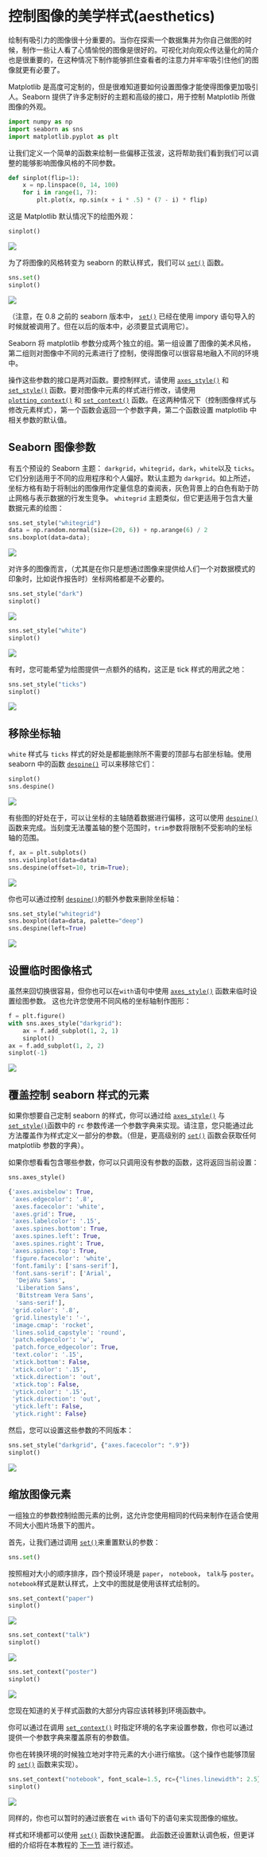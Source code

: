 # 控制图像的美学样式(aesthetics)

绘制有吸引力的图像很十分重要的。当你在探索一个数据集并为你自己做图的时候，制作一些让人看了心情愉悦的图像是很好的。可视化对向观众传达量化的简介也是很重要的，在这种情况下制作能够抓住查看者的注意力并牢牢吸引住他们的图像就更有必要了。

Matplotlib 是高度可定制的，但是很难知道要如何设置图像才能使得图像更加吸引人。Seaborn 提供了许多定制好的主题和高级的接口，用于控制 Matplotlib 所做图像的外观。

```py
import numpy as np
import seaborn as sns
import matplotlib.pyplot as plt

```

让我们定义一个简单的函数来绘制一些偏移正弦波，这将帮助我们看到我们可以调整的能够影响图像风格的不同参数。

```py
def sinplot(flip=1):
    x = np.linspace(0, 14, 100)
    for i in range(1, 7):
        plt.plot(x, np.sin(x + i * .5) * (7 - i) * flip)

```

这是 Matplotlib 默认情况下的绘图外观：

```py
sinplot()

```

<img src="https://raw.githubusercontent.com/HG1227/image/master/img_tuchuang/20200511200723.jpg"/>

为了将图像的风格转变为 seaborn 的默认样式，我们可以 [`set()`](../generated/seaborn.set.html#seaborn.set "seaborn.set") 函数。

```py
sns.set()
sinplot()

```

<img src="https://raw.githubusercontent.com/HG1227/image/master/img_tuchuang/20200511200958.jpg"/>

（注意，在 0.8 之前的 seaborn 版本中， [`set()`](../generated/seaborn.set.html#seaborn.set "seaborn.set") 已经在使用 impory 语句导入的时候就被调用了。但在以后的版本中，必须要显式调用它）。

Seaborn 将 matplotlib 参数分成两个独立的组。第一组设置了图像的美术风格，第二组则对图像中不同的元素进行了控制，使得图像可以很容易地融入不同的环境中。

操作这些参数的接口是两对函数。要控制样式，请使用 [`axes_style()`](../generated/seaborn.axes_style.html#seaborn.axes_style "seaborn.axes_style") 和 [`set_style()`](../generated/seaborn.set_style.html#seaborn.set_style "seaborn.set_style") 函数。要对图像中元素的样式进行修改，请使用 [`plotting_context()`](../generated/seaborn.plotting_context.html#seaborn.plotting_context "seaborn.plotting_context") 和 [`set_context()`](../generated/seaborn.set_context.html#seaborn.set_context "seaborn.set_context") 函数。在这两种情况下（控制图像样式与修改元素样式），第一个函数会返回一个参数字典，第二个函数设置 matplotlib 中相关参数的默认值。

## Seaborn 图像参数

有五个预设的 Seaborn 主题： `darkgrid`，`whitegrid`，`dark`，`white`以及 `ticks`。它们分别适用于不同的应用程序和个人偏好。默认主题为 `darkgrid`。如上所述，坐标方格有助于将制出的图像用作定量信息的查阅表，灰色背景上的白色有助于防止网格与表示数据的行发生竞争。 `whitegrid` 主题类似，但它更适用于包含大量数据元素的绘图：

```py
sns.set_style("whitegrid")
data = np.random.normal(size=(20, 6)) + np.arange(6) / 2
sns.boxplot(data=data);

```

<img src="https://raw.githubusercontent.com/HG1227/image/master/img_tuchuang/20200511201110.jpg"/>

对许多的图像而言，（尤其是在你只是想通过图像来提供给人们一个对数据模式的印象时，比如说作报告时）坐标网格都是不必要的。

```py
sns.set_style("dark")
sinplot()

```

<img src="https://raw.githubusercontent.com/HG1227/image/master/img_tuchuang/20200511201135.jpg"/>

```py
sns.set_style("white")
sinplot()

```

<img src="https://raw.githubusercontent.com/HG1227/image/master/img_tuchuang/20200511201200.jpg"/>

有时，您可能希望为绘图提供一点额外的结构，这正是 tick 样式的用武之地：

```py
sns.set_style("ticks")
sinplot()

```

<img src="https://raw.githubusercontent.com/HG1227/image/master/img_tuchuang/20200511201235.jpg"/>

## 移除坐标轴

 `white` 样式与 `ticks` 样式的好处是都能删除所不需要的顶部与右部坐标轴。使用 seaborn 中的函数 [`despine()`](../generated/seaborn.despine.html#seaborn.despine "seaborn.despine") 可以来移除它们：

```py
sinplot()
sns.despine()


```

<img src="https://raw.githubusercontent.com/HG1227/image/master/img_tuchuang/20200511201328.jpg"/>

有些图的好处在于，可以让坐标的主轴随着数据进行偏移，这可以使用 [`despine()`](../generated/seaborn.despine.html#seaborn.despine "seaborn.despine")函数来完成。当刻度无法覆盖轴的整个范围时，`trim`参数将限制不受影响的坐标轴的范围。

```py
f, ax = plt.subplots()
sns.violinplot(data=data)
sns.despine(offset=10, trim=True);


```

<img src="https://raw.githubusercontent.com/HG1227/image/master/img_tuchuang/20200511201358.jpg"/>

你也可以通过控制 [`despine()`](../generated/seaborn.despine.html#seaborn.despine "seaborn.despine")的额外参数来删除坐标轴：

```py
sns.set_style("whitegrid")
sns.boxplot(data=data, palette="deep")
sns.despine(left=True)


```

<img src="https://raw.githubusercontent.com/HG1227/image/master/img_tuchuang/20200511201639.jpg"/>

## 设置临时图像格式

虽然来回切换很容易，但你也可以在`with`语句中使用 [`axes_style()`](../generated/seaborn.axes_style.html#seaborn.axes_style "seaborn.axes_style") 函数来临时设置绘图参数。 这也允许您使用不同风格的坐标轴制作图形：

```py
f = plt.figure()
with sns.axes_style("darkgrid"):
    ax = f.add_subplot(1, 2, 1)
    sinplot()
ax = f.add_subplot(1, 2, 2)
sinplot(-1)


```

<img src="https://raw.githubusercontent.com/HG1227/image/master/img_tuchuang/20200511201837.jpg"/>

## 覆盖控制 seaborn 样式的元素

如果你想要自己定制 seaborn 的样式，你可以通过给 [`axes_style()`](../generated/seaborn.axes_style.html#seaborn.axes_style "seaborn.axes_style") 与[`set_style()`](../generated/seaborn.set_style.html#seaborn.set_style "seaborn.set_style")函数中的 `rc` 参数传递一个参数字典来实现。请注意，您只能通过此方法覆盖作为样式定义一部分的参数。（但是，更高级别的 [`set()`](../generated/seaborn.set.html#seaborn.set "seaborn.set") 函数会获取任何 matplotlib 参数的字典）。

如果你想看看包含哪些参数，你可以只调用没有参数的函数，这将返回当前设置：

```py
sns.axes_style()


```

```py
{'axes.axisbelow': True,
 'axes.edgecolor': '.8',
 'axes.facecolor': 'white',
 'axes.grid': True,
 'axes.labelcolor': '.15',
 'axes.spines.bottom': True,
 'axes.spines.left': True,
 'axes.spines.right': True,
 'axes.spines.top': True,
 'figure.facecolor': 'white',
 'font.family': ['sans-serif'],
 'font.sans-serif': ['Arial',
  'DejaVu Sans',
  'Liberation Sans',
  'Bitstream Vera Sans',
  'sans-serif'],
 'grid.color': '.8',
 'grid.linestyle': '-',
 'image.cmap': 'rocket',
 'lines.solid_capstyle': 'round',
 'patch.edgecolor': 'w',
 'patch.force_edgecolor': True,
 'text.color': '.15',
 'xtick.bottom': False,
 'xtick.color': '.15',
 'xtick.direction': 'out',
 'xtick.top': False,
 'ytick.color': '.15',
 'ytick.direction': 'out',
 'ytick.left': False,
 'ytick.right': False}


```

然后，您可以设置这些参数的不同版本：

```py
sns.set_style("darkgrid", {"axes.facecolor": ".9"})
sinplot()


```

<img src="https://raw.githubusercontent.com/HG1227/image/master/img_tuchuang/20200511201910.jpg"/>

## 缩放图像元素

一组独立的参数控制绘图元素的比例，这允许您使用相同的代码来制作在适合使用不同大小图片场景下的图片。

首先，让我们通过调用 [`set()`](../generated/seaborn.set.html#seaborn.set "seaborn.set")来重置默认的参数：

```py
sns.set()


```

按照相对大小的顺序排序，四个预设环境是 `paper`， `notebook`， `talk`与 `poster`。 `notebook`样式是默认样式，上文中的图就是使用该样式绘制的。

```py
sns.set_context("paper")
sinplot()


```

<img src="https://raw.githubusercontent.com/HG1227/image/master/img_tuchuang/20200511201950.jpg"/>

```py
sns.set_context("talk")
sinplot()


```

<img src="https://raw.githubusercontent.com/HG1227/image/master/img_tuchuang/20200511202022.jpg"/>

```py
sns.set_context("poster")
sinplot()


```

<img src="https://raw.githubusercontent.com/HG1227/image/master/img_tuchuang/20200511202056.jpg"/>

您现在知道的关于样式函数的大部分内容应该转移到环境函数中。

你可以通过在调用 [`set_context()`](../generated/seaborn.set_context.html#seaborn.set_context "seaborn.set_context") 时指定环境的名字来设置参数，你也可以通过提供一个参数字典来覆盖原有的参数值。

你也在转换环境的时候独立地对字符元素的大小进行缩放。（这个操作也能够顶层的 [`set()`](../generated/seaborn.set.html#seaborn.set "seaborn.set") 函数来实现）。

```py
sns.set_context("notebook", font_scale=1.5, rc={"lines.linewidth": 2.5})
sinplot()


```

<img src="https://raw.githubusercontent.com/HG1227/image/master/img_tuchuang/20200511202149.jpg"/>

同样的，你也可以暂时的通过嵌套在 `with` 语句下的语句来实现图像的缩放。

样式和环境都可以使用 [`set()`](../generated/seaborn.set.html#seaborn.set "seaborn.set") 函数快速配置。 此函数还设置默认调色板，但更详细的介绍将在本教程的 [下一节](color_palettes.html#palette-tutorial) 进行叙述。

